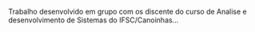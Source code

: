 Trabalho desenvolvido em grupo com os discente do curso  de Analise e desenvolvimento de Sistemas 
do IFSC/Canoinhas...